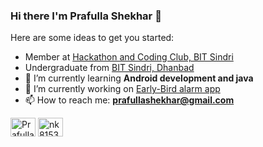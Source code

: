 ### Hi there I'm Prafulla Shekhar 👋

<!--
**prafullashekhar/prafullashekhar** is a ✨ _special_ ✨ repository because its `README.md` (this file) appears on your GitHub profile.
-->
Here are some ideas to get you started:
- Member at [Hackathon and Coding Club, BIT Sindri](https://github.com/hnccbits)
- Undergraduate from [BIT Sindri, Dhanbad](http://bitsindri.ac.in/)
- 🌱 I’m currently learning **Android development and java**
- 🔭 I’m currently working on [Early-Bird alarm app](https://github.com/prafullashekhar/Early-Bird)
- 📫 How to reach me: **prafullashekhar@gmail.com**

<!--
- 👯 I’m looking to collaborate on ...
- 🤔 I’m looking for help with ...
- 💬 Ask me about ...
- 📫 How to reach me: **prafullashekhar@gmail.com**
- 😄 Pronouns: ...
- ⚡ Fun fact: ...
-->

<p align="left">
<a href="https://linkedin.com/in/prafull-shekhar-292820207/" target="blank"><img align="center" src="https://raw.githubusercontent.com/rahuldkjain/github-profile-readme-generator/master/src/images/icons/Social/linked-in-alt.svg" alt="Prafulla Shekhar" height="30" width="40" /></a>
<a href="https://www.codechef.com/users/shekharprafull" target="blank"><img align="center" src="https://yt3.ggpht.com/ytc/AAUvwnhAFZgqXiTg3WS7ZFI6byv7sBAVxE9j8T6Cioa8rw4=s900-c-k-c0x00ffffff-no-rj" alt="nk8153" height="30" width="40" /></a>

</p>
